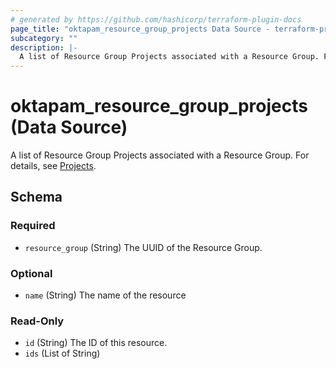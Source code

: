```yaml
---
# generated by https://github.com/hashicorp/terraform-plugin-docs
page_title: "oktapam_resource_group_projects Data Source - terraform-provider-oktapam"
subcategory: ""
description: |-
  A list of Resource Group Projects associated with a Resource Group. For details, see Projects https://help.okta.com/en/programs/opa-pam/Content/Topics/privileged-access/pam-projects.htm.
---
```


# oktapam_resource_group_projects (Data Source)

A list of Resource Group Projects associated with a Resource Group. For details, see [Projects](https://help.okta.com/en/programs/opa-pam/Content/Topics/privileged-access/pam-projects.htm).



<!-- schema generated by tfplugindocs -->
## Schema

### Required

- `resource_group` (String) The UUID of the Resource Group.

### Optional

- `name` (String) The name of the resource

### Read-Only

- `id` (String) The ID of this resource.
- `ids` (List of String)


